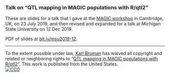 ### Talk on &ldquo;QTL mapping in MAGIC populations with R/qtl2&rdquo;


These are slides for a talk that I gave at the [MAGIC
workshop](http://mtweb.cs.ucl.ac.uk/mus/www/MAGICdiverse/MAGIC_workshop.htm)
in Cambridge, UK, on 23 July 2019, and then revised and expanded for a
talk at Michigan State University on 12 Dec 2019.

PDF of slides at [bit.ly/msu2019-12](https://bit.ly/msu2019-12).

---

To the extent possible under law,
[Karl Broman](https://github.com/kbroman)
has waived all copyright and related or neighboring rights to
&ldquo;[QTL mapping in MAGIC populations with R/qtl2](https://github.com/kbroman/Talk_MSU2019)&rdquo;.
This work is published from the United States.
<br/>
[![CC0](https://i.creativecommons.org/p/zero/1.0/88x31.png)](https://creativecommons.org/publicdomain/zero/1.0/)

